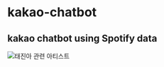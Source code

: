 # kakao-chatbot
kakao chatbot using Spotify data
---------------
<img src="https://github.com/dksudtjr/kakao-chatbot/tree/main/assets/tae_related.gif" title="태진아 관련 아티스트" alt="태진아 관련 아티스트"></img>
